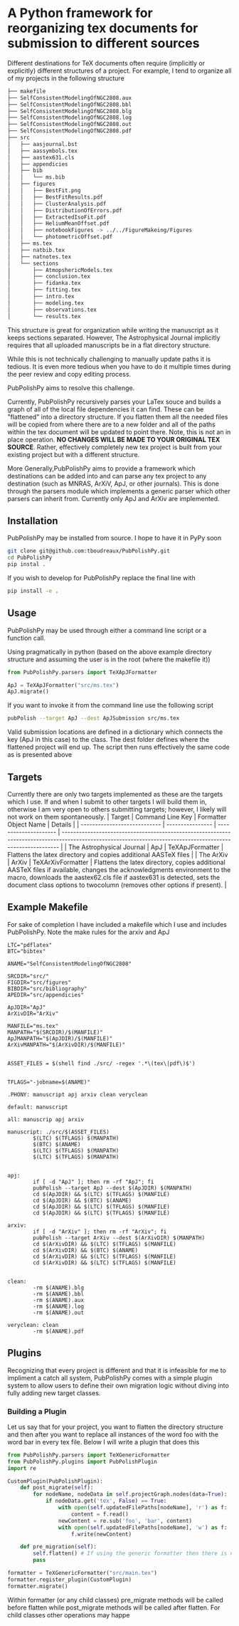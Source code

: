 # A Python framework for reorganizing tex documents for submission to different sources
Different destinations for TeX documents often require (implicitly or explicitly) different
structures of a project. For example, I tend to organize all of my projects in the following structure


```bash
├── makefile
├── SelfConsistentModelingOfNGC2808.aux
├── SelfConsistentModelingOfNGC2808.bbl
├── SelfConsistentModelingOfNGC2808.blg
├── SelfConsistentModelingOfNGC2808.log
├── SelfConsistentModelingOfNGC2808.out
├── SelfConsistentModelingOfNGC2808.pdf
├── src
│   ├── aasjournal.bst
│   ├── aassymbols.tex
│   ├── aastex631.cls
│   ├── appendicies
│   ├── bib
│   │   └── ms.bib
│   ├── figures
│   │   ├── BestFit.png
│   │   ├── BestFitResults.pdf
│   │   ├── ClusterAnalysis.pdf
│   │   ├── DistributionOfErrors.pdf
│   │   ├── ExtractedIsoFit.pdf
│   │   ├── HeliumMeanOffset.pdf
│   │   ├── notebookFigures -> ../../FigureMakeing/Figures
│   │   └── photometricOffset.pdf
│   ├── ms.tex
│   ├── natbib.tex
│   ├── natnotes.tex
│   └── sections
│       ├── AtmopshericModels.tex
│       ├── conclusion.tex
│       ├── fidanka.tex
│       ├── fitting.tex
│       ├── intro.tex
│       ├── modeling.tex
│       ├── observations.tex
│       └── results.tex

```
This structure is great for organization while writing the manuscript as it keeps sections separated. However, The Astrophysical Journal implicitly requires that all uploaded manuscripts be in a flat directory structure.

While this is not technically challenging to manually update paths it is tedious. It is even more tedious when you have to do it multiple times during the peer review and copy editing process.

PubPolishPy aims to resolve this challenge. 

Currently, PubPolishPy recursively parses your LaTex souce and builds a graph of all of the local file dependencies it can find. These can be "flattened" into a directory structure. If you flatten them all the needed files will be copied from where there are to a new folder and all of the paths within the tex document will be updated to point there. Note, this is not an in place operation. <b>NO CHANGES WILL BE MADE TO YOUR ORIGINAL TEX SOURCE</b>. Rather, effectively completely new tex project is built from your existing project but with a different structure.

More Generally,PubPolishPy aims to provide a framework which destinations can be added into and can parse any tex project to any destination (such as MNRAS, ArXiV, ApJ, or other journals). This is done through the parsers module which implements a generic parser which other parsers can inherit from. Currently only ApJ and ArXiv are implemented.

## Installation
PubPolishPy may be installed from source. I hope to have it in PyPy soon

```bash
git clone git@github.com:tboudreaux/PubPolishPy.git
cd PubPolishPy
pip instal .
```

If you wish to develop for PubPolishPy replace the final line with

```bash
pip install -e .
```

## Usage
PubPolishPy may be used through either a command line script or a function call.

Using pragmatically in python (based on the above example directory structure and assuming the user is in the root (where the makefile it))

```python
from PubPolishPy.parsers import TeXApJFormatter

ApJ = TeXApJFormatter("src/ms.tex")
ApJ.migrate()
```

If you want to invoke it from the command line use the following script

```bash
pubPolish --target ApJ --dest ApJSubmission src/ms.tex
```
Valid submission locations are defined in a dictionary which connects the key (ApJ in this case) to the class. The dest folder defines where the flattened project will end up. The script then runs effectively the same code as is presented above

## Targets
Currently there are only two targets implemented as these are the targets which I use. If and when I submit to other targets I will build them in, otherwise I am very open to others submitting targets; however, I likely will not work on them spontaneously.
| Target                       | Command Line Key | Formatter Object Name | Details                                                                                                                                                     |
| ---------------------------- | ---------------- | --------------------- | ----------------------------------------------------------------------------------------------------------------------------------------------------------- |
| The Astrophysical Journal    | ApJ              | TeXApJFormatter       | Flattens the latex directory and copies additional AASTeX files                                                                                             |
| The ArXiv                    | ArXiv            | TeXArXivFormatter     | Flattens the latex directory, copies additional AASTeX files if available, changes the acknowledgments environment to the macro, downloads the aastex62.cls file if aastex631 is detected, sets the document class options to twocolumn (removes other options if present). |



## Example Makefile
For sake of completion I have included a makefile which I use and includes PubPolishPy. Note the make rules for the arxiv and ApJ

```make
LTC="pdflatex"
BTC="bibtex"

ANAME="SelfConsistentModelingOfNGC2808"

SRCDIR="src/"
FIGDIR="src/figures"
BIBDIR="src/bibliography"
APEDIR="src/appendicies"

ApJDIR="ApJ"
ArXivDIR="ArXiv"

MANFILE="ms.tex"
MANPATH="$(SRCDIR)/$(MANFILE)"
ApJMANPATH="$(ApJDIR)/$(MANFILE)"
ArXivMANPATH="$(ArXivDIR)/$(MANFILE)"


ASSET_FILES = $(shell find ./src/ -regex '.*\(tex\|pdf\)$')


TFLAGS="-jobname=$(ANAME)"

.PHONY: manuscript apj arxiv clean veryclean

default: manuscript

all: manuscrip apj arxiv

manuscript: ./src/$(ASSET_FILES)
        $(LTC) $(TFLAGS) $(MANPATH)
        $(BTC) $(ANAME)
        $(LTC) $(TFLAGS) $(MANPATH)
        $(LTC) $(TFLAGS) $(MANPATH)


apj:
        if [ -d "ApJ" ]; then rm -rf "ApJ"; fi
        pubPolish --target ApJ --dest $(ApJDIR) $(MANPATH)
        cd $(ApJDIR) && $(LTC) $(TFLAGS) $(MANFILE)
        cd $(ApJDIR) && $(BTC) $(ANAME)
        cd $(ApJDIR) && $(LTC) $(TFLAGS) $(MANFILE)
        cd $(ApJDIR) && $(LTC) $(TFLAGS) $(MANFILE)

arxiv:
        if [ -d "ArXiv" ]; then rm -rf "ArXiv"; fi
        pubPolish --target ArXiv --dest $(ArXivDIR) $(MANPATH)
        cd $(ArXivDIR) && $(LTC) $(TFLAGS) $(MANFILE)
        cd $(ArXivDIR) && $(BTC) $(ANAME)
        cd $(ArXivDIR) && $(LTC) $(TFLAGS) $(MANFILE)
        cd $(ArXivDIR) && $(LTC) $(TFLAGS) $(MANFILE)


clean:
        -rm $(ANAME).blg
        -rm $(ANAME).bbl
        -rm $(ANAME).aux
        -rm $(ANAME).log
        -rm $(ANAME).out

veryclean: clean
        -rm $(ANAME).pdf
```

## Plugins
Recognizing that every project is different and that it is infeasible for me to impliment a catch all system, PubPolishPy comes with a simple plugin system to allow users to define their own migration logic without diving into fully adding new target classes. 

### Building a Plugin
Let us say that for your project, you want to flatten the directory structure and then after you want to replace all instances of the word foo with the word bar in every tex file. Below I will write a plugin that does this

```python
from PubPolishPy.parsers import TeXGenericFormatter
from PubPolishPy.plugins import PubPolishPlugin
import re

CustomPlugin(PubPolishPlugin):
    def post_migrate(self):
        for nodeName, nodeData in self.projectGraph.nodes(data=True):
            if nodeData.get('tex', False) == True:
                with open(self.updatedFilePaths[nodeName], 'r') as f:
                    content = f.read()
                newContent = re.sub('foo', 'bar', content)
                with open(self.updatedFilePaths[nodeName], 'w') as f:
                    f.write(newContent)

    def pre_migration(self):
        self.flatten() # If using the generic formatter then there is no default mogration logic between pre and post.
        pass

formatter = TeXGenericFormatter("src/main.tex")
formatter.register_plugin(CustomPlugin)
formatter.migrate()
```

Within formatter (or any child classes) pre_migrate methods will be called before flatten while post_migrate methods will be called after flatten. For child classes other operations may happe 

